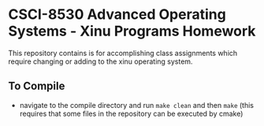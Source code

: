 # CSCI-8530 Advanced Operating Systems - Xinu Programs Homework
This repository contains is for accomplishing class assignments which require changing or adding to the xinu operating system.

## To Compile
- navigate to the compile directory and run `make clean` and then `make` (this requires that some files in the repository can be executed by cmake)


